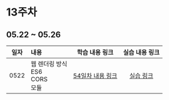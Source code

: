 # 13주차

## 05.22 ~ 05.26

|  일자  | 내용                               |             학습 내용 링크             |        실습 내용 링크         |
|:----:|:---------------------------------|:--------------------------------:|:-----------------------:|
| 0522 | 웹 렌더링 방식<br/>ES6<br/>CORS<br/>모듈<br/> | [54일차 내용 링크](./src/day54/course) | [실습 링크](./src/day54/hw) |
